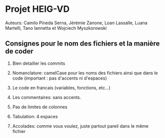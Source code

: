 # Projet HEIG-VD #

Auteurs: Camilo Pineda Serna, Jérémie Zanone, Loan Lassalle, Luana Martelli, Tano Iannetta et Wojciech Myszkorowski


## Consignes pour le nom des fichiers et la manière de coder ##

1. Bien detailler les commits

2. Nomanclature: camelCase pour les noms des fichiers ainsi que dans le code (important : pas d'accents ni d'espaces)

3. Le code en francais (variables, fonctions, etc...)

4. Les commentaires: sans accents.

5. Pas de limites de colonnes

6. Tabulation: 4 espaces

7. Accolades: comme vous voulez, juste partout pareil dans le même fichier
